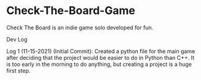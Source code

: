 
# Check-The-Board-Game
Check The Board is an indie game solo developed for fun. 

Dev Log

Log 1 (11-15-2021) (Initial Commit):
Created a python file for the main game after deciding that the project would be easier to do in Python than C++. It is too early in the morning to do anything, but creating a project is a huge first step.